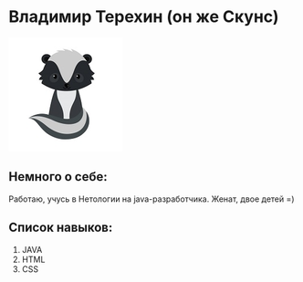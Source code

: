 # Владимир Терехин (он же Скунс)
![Аватарка](img/skuns.jpg)
## Немного о себе:
Работаю, учусь в Нетологии на java-разработчика.
Женат, двое детей =)
## Список навыков:
1. JAVA
1. HTML
1. CSS
